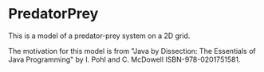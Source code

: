 # PredatorPrey

This is a model of a predator-prey system on a 2D grid.

The motivation for this model is from "Java by Dissection: The Essentials of 
Java Programming" by I. Pohl and C. McDowell ISBN-978-0201751581.

